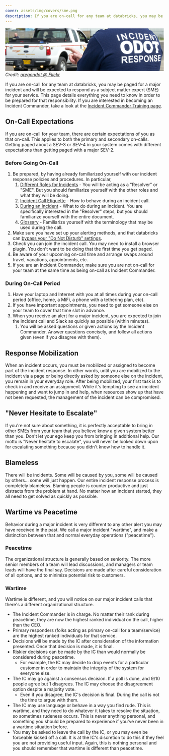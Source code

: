 ```yaml
---
cover: assets/img/covers/sme.png
description: If you are on-call for any team at databricks, you may be paged for a major incident and will be expected to respond as a subject matter expert (SME) for your service. This page details everything you need to know in order to be prepared for that responsibility.
---
```

![Incident Response](../assets/img/headers/incident_response.jpg)
*Credit: [oregondot @ Flickr](https://www.flickr.com/photos/oregondot/8743809853/in/album-72157633494644719/)*

If you are on-call for any team at databricks, you may be paged for a major incident and will be expected to respond as a subject matter expert (SME) for your service. This page details everything you need to know in order to be prepared for that responsibility. If you are interested in becoming an Incident Commander, take a look at the [Incident Commander Training page](/training/incident_commander.md).

## On-Call Expectations
If you are on-call for your team, there are certain expectations of you as that on-call. This applies to both the primary and secondary on-calls. Getting paged about a SEV-3 or SEV-4 in your system comes with different expectations than getting paged with a major SEV-2.

### Before Going On-Call

1. Be prepared, by having already familiarized yourself with our incident response policies and procedures. In particular,
    1. [Different Roles for Incidents](/before/different_roles.md) - You will be acting as a "Resolver" or "SME". But you should familiarize yourself with the other roles and what they will be doing.
    1. [Incident Call Etiquette](/before/call_etiquette.md) - How to behave during an incident call.
    1. [During an Incident](/during/during_an_incident.md) - What to do during an incident. You are specifically interested in the "Resolver" steps, but you should familiarize yourself with the entire document.
    1. [Glossary](/training/glossary.md) - Familiarize yourself with the terminology that may be used during the call.
1. Make sure you have set up your alerting methods, and that databricks can [bypass your "Do Not Disturb" settings](https://support.databricks.com/docs/notification-phone-numbers).
1. Check you can join the incident call. You may need to install a browser plugin. You don't want to be doing that the first time you get paged.
1. Be aware of your upcoming on-call time and arrange swaps around travel, vacations, appointments, etc.
1. If you are an Incident Commander, make sure you are not on-call for your team at the same time as being on-call as Incident Commander.

### During On-Call Period

1. Have your laptop and Internet with you at all times during your on-call period (office, home, a MiFi, a phone with a tethering plan, etc).
1. If you have important appointments, you need to get someone else on your team to cover that time slot in advance.
1. When you receive an alert for a major incident, you are expected to join the incident call and Slack as quickly as possible (within minutes).
    1. You will be asked questions or given actions by the Incident Commander. Answer questions concisely, and follow all actions given (even if you disagree with them).

## Response Mobilization
When an incident occurs, you must be mobilized or assigned to become part of the incident response. In other words, until you are mobilized to the incident via a page or being directly asked by someone else on the incident, you remain in your everyday role. After being mobilized, your first task is to check in and receive an assignment. While it's tempting to see an incident happening and want to jump in and help, when resources show up that have not been requested, the management of the incident can be compromised.

## "Never Hesitate to Escalate"
If you're not sure about something, it is perfectly acceptable to bring in other SMEs from your team that you believe know a given system better than you. Don't let your ego keep you from bringing in additional help. Our motto is "Never hesitate to escalate", you will never be looked down upon for escalating something because you didn't know how to handle it.

## Blameless
There will be incidents. Some will be caused by you, some will be caused by others... some will just happen. Our entire incident response process is completely blameless. Blaming people is counter productive and just distracts from the problem at hand. No matter how an incident started, they all need to get solved as quickly as possible.

## Wartime vs Peacetime
Behavior during a major incident is very different to any other alert you may have received in the past. We call a major incident "wartime", and make a distinction between that and normal everyday operations ("peacetime").

### Peacetime
The organizational structure is generally based on seniority. The more senior members of a team will lead discussions, and managers or team leads will have the final say. Decisions are made after careful consideration of all options, and to minimize potential risk to customers.

### Wartime
Wartime is different, and you will notice on our major incident calls that there's a different organizational structure.

* The Incident Commander is in charge. No matter their rank during peacetime, they are now the highest ranked individual on the call, higher than the CEO.
* Primary responders (folks acting as primary on-call for a team/service) are the highest ranked individuals for that service.
* Decisions will be made by the IC after consideration of the information presented. Once that decision is made, it is final.
* Riskier decisions can be made by the IC than would normally be considered during peacetime.
    * For example, the IC may decide to drop events for a particular customer in order to maintain the integrity of the system for everyone else.
* The IC may go against a consensus decision. If a poll is done, and 9/10 people agree but 1 disagrees. The IC may choose the disagreement option despite a majority vote.
    * Even if you disagree, the IC's decision is final. During the call is not the time to argue with them.
* The IC may use language or behave in a way you find rude. This is wartime, and they need to do whatever it takes to resolve the situation, so sometimes rudeness occurs. This is never anything personal, and something you should be prepared to experience if you've never been in a wartime situation before.
* You may be asked to leave the call by the IC, or you may even be forceable kicked off a call. It is at the IC's discretion to do this if they feel you are not providing useful input. Again, this is nothing personal and you should remember that wartime is different than peacetime.
